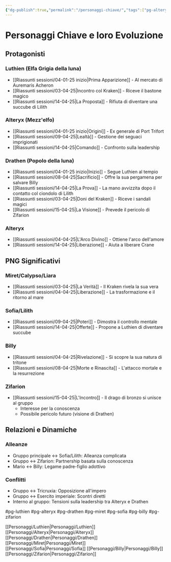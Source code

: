 ```yaml
---
{"dg-publish":true,"permalink":"/personaggi-chiave/","tags":["pg-alteryx","pg-billy","pg-drathen","pg-luthien","pg-miret","pg-sofia","pg-zifarion"]}
---
```


# Personaggi Chiave e loro Evoluzione

## Protagonisti

### Luthien (Elfa Grigia della luna)
- [[Riassunti sessioni/04-01-25 inizio\|Prima Apparizione]] - Al mercato di Auremaris Acheron
- [[Riassunti sessioni/03-04-25\|Incontro col Kraken]] - Riceve il bastone magico
- [[Riassunti sessioni/14-04-25\|La Proposta]] - Rifiuta di diventare una succube di Lilith

### Alteryx (Mezz'elfo)
- [[Riassunti sessioni/04-01-25 inizio\|Origini]] - Ex generale di Port Trifort
- [[Riassunti sessioni/09-04-25\|Lealtà]] - Gestione dei seguaci imprigionati
- [[Riassunti sessioni/14-04-25\|Comando]] - Confronto sulla leadership

### Drathen (Popolo della luna)
- [[Riassunti sessioni/04-01-25 inizio\|Inizio]] - Segue Luthien al tempio
- [[Riassunti sessioni/08-04-25\|Sacrificio]] - Offre la sua pergamena per salvare Billy
- [[Riassunti sessioni/14-04-25\|La Prova]] - La mano avvizzita dopo il contatto col ciondolo di Lilith
- [[Riassunti sessioni/03-04-25\|Doni del Kraken]] - Riceve i sandali magici
- [[Riassunti sessioni/15-04-25\|La Visione]] - Prevede il pericolo di Zifarion


### Alteryx
- [[Riassunti sessioni/04-04-25\|L'Arco Divino]] - Ottiene l'arco dell'amore
- [[Riassunti sessioni/14-04-25\|Liberazione]] - Aiuta a liberare Crane
## PNG Significativi

### Miret/Calypso/Liara
- [[Riassunti sessioni/03-04-25\|La Verità]] - Il Kraken rivela la sua vera 
- [[Riassunti sessioni/04-04-25\|Liberazione]] - La trasformazione e il ritorno al mare

### Sofia/Lilith
- [[Riassunti sessioni/09-04-25\|Poteri]] - Dimostra il controllo mentale
- [[Riassunti sessioni/14-04-25\|Offerte]] - Propone a Luthien di diventare succube

### Billy
- [[Riassunti sessioni/04-04-25\|Rivelazione]] - Si scopre la sua natura di tritone
- [[Riassunti sessioni/08-04-25\|Morte e Rinascita]] - L'attacco mortale e la resurrezione

### Zifarion
- [[Riassunti sessioni/15-04-25\|L'Incontro]] - Il drago di bronzo si unisce al gruppo
  - Interesse per la conoscenza
  - Possibile pericolo futuro (visione di Drathen)

## Relazioni e Dinamiche

### Alleanze
- Gruppo principale ↔ Sofia/Lilith: Alleanza complicata
- Gruppo ↔ Zifarion: Partnership basata sulla conoscenza
- Mario ↔ Billy: Legame padre-figlio adottivo

### Conflitti
- Gruppo ↔ Tricruxia: Opposizione all'impero
- Gruppo ↔ Esercito imperiale: Scontri diretti
- Interno al gruppo: Tensioni sulla leadership tra Alteryx e Drathen

#pg-luthien
#pg-alteryx
#pg-drathen
#pg-miret
#pg-sofia
#pg-billy
#pg-zifarion

[[Personaggi/Luthien\|Personaggi/Luthien]]
[[Personaggi/Alteryx\|Personaggi/Alteryx]]
[[Personaggi/Drathen\|Personaggi/Drathen]]
[[Personaggi/Miret\|Personaggi/Miret]]
[[Personaggi/Sofia\|Personaggi/Sofia]]
[[Personaggi/Billy\|Personaggi/Billy]]
[[Personaggi/Zifarion\|Personaggi/Zifarion]]